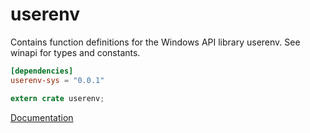 # userenv #
Contains function definitions for the Windows API library userenv. See winapi for types and constants.

```toml
[dependencies]
userenv-sys = "0.0.1"
```

```rust
extern crate userenv;
```

[Documentation](https://retep998.github.io/doc/userenv/)
